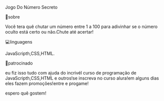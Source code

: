Jogo Do Número Secreto

🔎sobre

Você tera quê chutar um número entre 1 a 100 para adivinhar se o número oculto está certo ou não.Chute até acertar!

💻linguagens

JavaScripth,CSS,HTML.

🤩patrocinado

eu fiz isso tudo com ajuda do incrivél curso de programação de JavaScripth,CSS,HTML e outros!se inscreva no curso alura!em alguns dias eles fazem promoções!entre e progame!

espero quê gostem!
